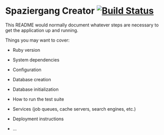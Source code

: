 # Spaziergang Creator [![Build Status](https://travis-ci.org/Datenschule/spaziergang-creator.svg?branch=master)](https://travis-ci.org/Datenschule/spaziergang-creator)

This README would normally document whatever steps are necessary to get the
application up and running.

Things you may want to cover:

* Ruby version

* System dependencies

* Configuration

* Database creation

* Database initialization

* How to run the test suite

* Services (job queues, cache servers, search engines, etc.)

* Deployment instructions

* ...
